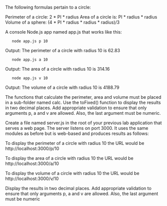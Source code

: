 The following formulas pertain to a circle:

Perimeter of a circle: 		2 * PI * radius
Area of a circle is: 		PI * radius * radius
Volume of a sphere: 		(4 * PI * radius * radius * radius)/3

A console Node.js app named app.js that works like this: 

       node app.js p 10  

Output: The perimeter of a circle with radius 10 is 62.83 

       node app.js a 10  

Output: The area of a circle with radius 10 is 314.16 

       node app.js v 10 

Output: The volume of a circle with radius 10 is 4188.79

The functions that calculate the perimeter, area and volume must be placed in a sub-folder named calc.
Use the toFixed() function to display the results in two decimal places.
Add appropriate validation to ensure that only arguments p, a and v are allowed. Also, the last argument must be numeric.

Create a file named server.js in the root of your previous lab application that serves a web page. The server listens on port 3000. It uses the same modules as before but is web-based and produces results as follows:

To display the perimeter of a circle with radius 10 the URL would be http://localhost:3000/p/10

To display the area of a circle with radius 10 the URL would be http://localhost:3000/a/10

To display the volume of a circle with radius 10 the URL would be http://localhost:3000/v/10

Display the results in two decimal places.
Add appropriate validation to ensure that only arguments p, a and v are allowed. Also, the last argument must be numeric


